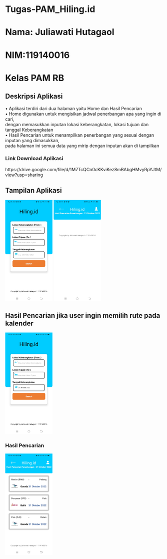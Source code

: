 # Tugas-PAM_Hiling.id
<h1>Nama: Juliawati Hutagaol </h1>
<h1>NIM:119140016</h1>
<h1>Kelas PAM RB</h1>


## Deskripsi Aplikasi

• Aplikasi terdiri dari dua halaman yaitu Home dan Hasil Pencarian <br>
• Home digunakan untuk mengisikan jadwal penerbangan apa yang ingin di cari, <br>
dengan memasukkan inputan lokasi keberangkatan, lokasi tujuan dan tanggal Keberangkatan <br>
• Hasil Pencarian untuk menampilkan penerbangan yang sesuai dengan inputan yang dimasukkan, <br>
pada halaman ini semua data yang mirip dengan inputan akan di tampilkan <br>

<h3>Link Download Aplikasi</h3>
https://drive.google.com/file/d/1M7TcQCn0cKKviKez8mBAbgHMvyRpYJtM/view?usp=sharing


<h2>Tampilan Aplikasi </h2>
<img src="https://github.com/juliahutagaol22/Tugas-PAM_Hiling.id/blob/main/Screenshoot/Tampilan_utama.jpeg?" width="30%" height="30%">
<img src="https://github.com/juliahutagaol22/Tugas-PAM_Hiling.id/blob/main/Screenshoot/No_Rute.jpeg?"width="30%" height="30%">

<h2>Hasil Pencarian jika user ingin memilih rute pada kalender</h2>
<img src="https://github.com/juliahutagaol22/Tugas-PAM_Hiling.id/blob/main/Screenshoot/1_Form.jpeg?" width="30%" height="30%">
<h3>Hasil Pencarian</h3>
<img src="https://github.com/juliahutagaol22/Tugas-PAM_Hiling.id/blob/main/Screenshoot/Hasil_Pencarian.jpeg?" width="30%" height="30%">
